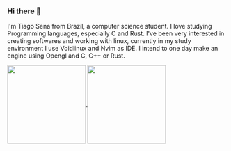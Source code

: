 ### Hi there 👋

I'm Tiago Sena from Brazil, a computer science student. I love studying Programming languages, especially C and Rust. I've been very interested in creating softwares and working with linux, currently in my study environment I use Voidlinux and Nvim as IDE. I intend to one day make an engine using Opengl and C, C++ or Rust.


<div>
  <a href="https://github.com/TiagoSenaD/github-readme-stats">
    <img height=180 align="center" src="https://github-readme-stats.vercel.app/api?username=TiagoSenaD&theme=tokyonight" />
    <img height=180 align="center" src="https://github-readme-stats.vercel.app/api/top-langs?username=TiagoSenaD&layout=compact&langs_count=8&theme=tokyonight&card_width=320" />
  </a>
</div>
